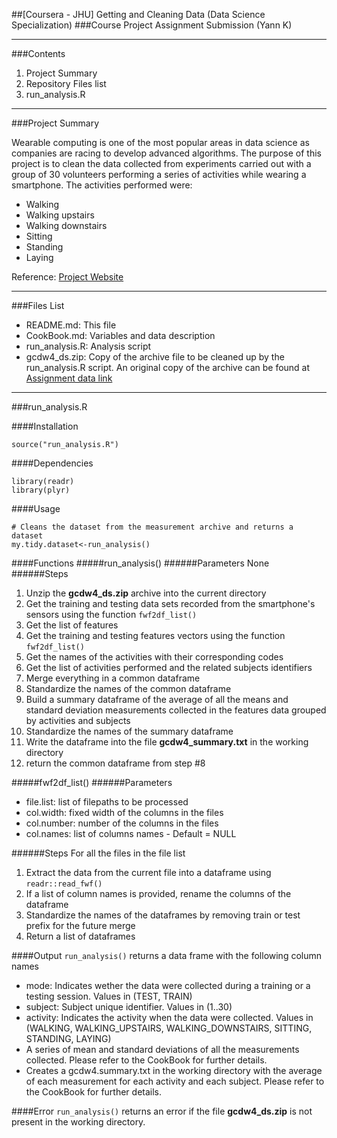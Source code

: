 
##[Coursera - JHU] Getting and Cleaning Data (Data Science Specialization)
###Course Project Assignment Submission (Yann K)
***
###Contents
1. Project Summary
2. Repository Files list
3. run_analysis.R

***
###Project Summary

Wearable computing is one of the most popular areas in data science as companies are racing to develop advanced algorithms. The purpose of this project is to clean the data collected from experiments carried out with a group of 30 volunteers performing a series of activities while wearing a smartphone. The activities performed were:
* Walking 
* Walking upstairs 
* Walking downstairs 
* Sitting 
* Standing 
* Laying

Reference: [Project Website](http://archive.ics.uci.edu/ml/datasets/Human+Activity+Recognition+Using+Smartphones)

***

###Files List
* README.md: This file
* CookBook.md: Variables and data description
* run_analysis.R: Analysis script
* gcdw4_ds.zip: Copy of the archive file to be cleaned up by the run_analysis.R script. An original copy of the archive can be found at [Assignment data link](https://d396qusza40orc.cloudfront.net/getdata%2Fprojectfiles%2FUCI%20HAR%20Dataset.zip)

***

###run_analysis.R

####Installation
```
source("run_analysis.R")
```

####Dependencies
```
library(readr)
library(plyr)
```


####Usage
```
# Cleans the dataset from the measurement archive and returns a dataset
my.tidy.dataset<-run_analysis()
```

####Functions
#####run_analysis()
######Parameters
None
######Steps
1. Unzip the __gcdw4_ds.zip__ archive into the current directory
2. Get the training and testing data sets recorded from the smartphone's sensors using the function ```fwf2df_list()```
3. Get the list of features 
4. Get the training and testing features vectors using the function ```fwf2df_list()```
5. Get the names of the activities with their corresponding codes
6. Get the list of activities performed and the related subjects identifiers
7. Merge everything in a common dataframe
8. Standardize the names of the common dataframe
9. Build a summary dataframe of the average of all the means and standard deviation measurements collected in the features data grouped by activities and subjects
10. Standardize the names of the summary dataframe
11. Write the dataframe into the file __gcdw4_summary.txt__ in the working directory
12. return the common dataframe from step #8

#####fwf2df_list()
######Parameters
* file.list: list of filepaths to be processed
* col.width: fixed width of the columns in the files
* col.number: number of the columns in the files
* col.names: list of columns names - Default = NULL

######Steps
For all the files in the file list

1. Extract the data from the current file into a dataframe using ```readr::read_fwf()```
2. If a list of column names is provided, rename the columns of the dataframe
3. Standardize the names of the dataframes by removing train or test prefix for the future merge 
4. Return a list of dataframes

####Output
```run_analysis()``` returns a data frame with the following column names
* mode: Indicates wether the data were collected during a training or a testing session. Values in (TEST, TRAIN)
* subject: Subject unique identifier. Values in (1..30)
* activity: Indicates the activity when the data were collected. Values in (WALKING, WALKING_UPSTAIRS, WALKING_DOWNSTAIRS, SITTING, STANDING, LAYING)
* A series of mean and standard deviations of all the measurements collected. Please refer to the CookBook for further details.
* Creates a gcdw4.summary.txt in the working directory with the average of each measurement for each activity and each subject. Please refer to the CookBook for further details.

####Error
```run_analysis()``` returns an error if the file __gcdw4_ds.zip__ is not present in the working directory.



